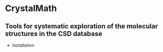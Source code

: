# CrystalMath 

## Tools for systematic exploration of the molecular structures in the CSD database

* Installation


